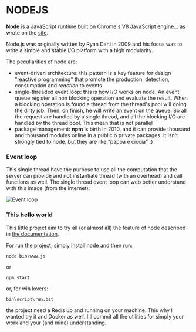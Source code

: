 # NODEJS
**Node** is a JavaScript runtime built on Chrome's V8 JavaScript engine... as wrote on the [site](https://nodejs.org/).

Node.js was originally written by Ryan Dahl in 2009 and his focus was to write a simple and stable I/O platform with a high modularity.

The peculiarities of node are:
+ event-driven architecture: this pattern is a key feature for design "reactive programming" that promote the production, detection, consumption and _reaction_ to events
+ single-threaded event loop: this is how I/O works on node. An event queue register all non blocking operation and evaluate the result. When a blocking operation is found a thread from the thread's pool will doing the dirty job. Then, on finish, he will write an event on the queue. So all the request are handled by a single thread, and all the blocking I/O are handled by the thread pool. This mean that is not parallel
+ package management: **npm** is birth in 2010, and it can provide thousand and thousand modules online in a public o private packages. It isn't strongly tied to node, but they are like "pappa e ciccia" :)

### Event loop

This single thread have the purpose to use all the computation that the server can provide and not instantiate thread (with an overhead) and call functions as well.
The single thread event loop can web better understand with this image (from the internet):

![Event loop](https://pbs.twimg.com/media/Bt5ywJrIEAAKJQt.jpg)


### This hello world

This little project aim to try all (or almost all) the feature of node described in [the documentation](https://nodejs.org/api/documentation.html).

For run the project, simply install node and then run:

`node bin\www.js`

or

`npm start`

or, for win lovers:

`bin\script\run.bat`

the project need a Redis up and running on your machine.
This why I wanted try it and Docker as well.
I'll commit all the utilities for simply your work and your (and mine) understanding.

